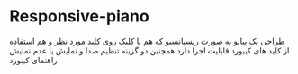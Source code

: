 # Responsive-piano
طراحی یک پیانو به صورت ریسپانسیو که هم با کلیک روی کلید مورد نظر و هم استفاده از کلید های کیبورد قابلیت اجرا دارد.همچنین دو گزینه تنظیم صدا و نمایش یا عدم نمایش راهنمای کیبورد 
